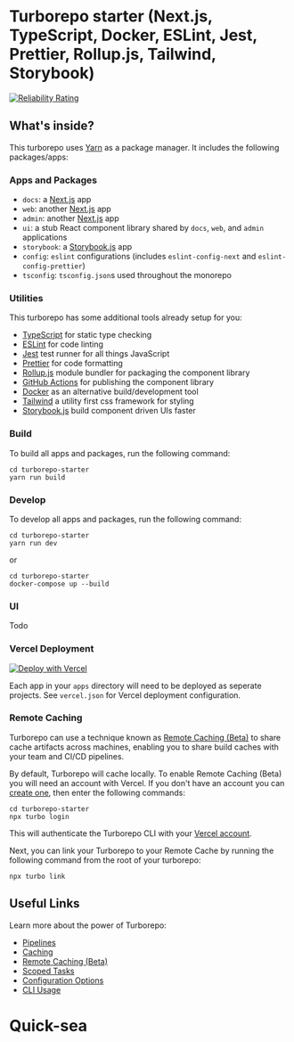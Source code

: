 # Turborepo starter (Next.js, TypeScript, Docker, ESLint, Jest, Prettier, Rollup.js, Tailwind, Storybook)

[![Reliability Rating](https://sonarcloud.io/api/project_badges/measure?project=thmsmtylr_turborepo-starter&metric=reliability_rating)](https://sonarcloud.io/summary/new_code?id=thmsmtylr_turborepo-starter)

## What's inside?

This turborepo uses [Yarn](https://classic.yarnpkg.com/lang/en/) as a package manager. It includes the following packages/apps:

### Apps and Packages

- `docs`: a [Next.js](https://nextjs.org) app
- `web`: another [Next.js](https://nextjs.org) app
- `admin`: another [Next.js](https://nextjs.org) app
- `ui`: a stub React component library shared by `docs`, `web`, and `admin` applications
- `storybook`: a [Storybook.js](https://storybook.js.org/) app
- `config`: `eslint` configurations (includes `eslint-config-next` and `eslint-config-prettier`)
- `tsconfig`: `tsconfig.json`s used throughout the monorepo

### Utilities

This turborepo has some additional tools already setup for you:

- [TypeScript](https://www.typescriptlang.org/) for static type checking
- [ESLint](https://eslint.org/) for code linting
- [Jest](https://jestjs.io) test runner for all things JavaScript
- [Prettier](https://prettier.io) for code formatting
- [Rollup.js](https://rollupjs.org) module bundler for packaging the component library
- [GitHub Actions](https://docs.github.com/en/actions) for publishing the component library
- [Docker](https://www.docker.com/) as an alternative build/development tool
- [Tailwind](https://tailwindcss.com/) a utility first css framework for styling
- [Storybook.js](https://storybook.js.org/) build component driven UIs faster

### Build

To build all apps and packages, run the following command:

```
cd turborepo-starter
yarn run build
```

### Develop

To develop all apps and packages, run the following command:

```
cd turborepo-starter
yarn run dev
```

or

```
cd turborepo-starter
docker-compose up --build
```

### UI

Todo

### Vercel Deployment

[![Deploy with Vercel](https://vercel.com/button)](https://vercel.com/new/clone?repository-url=https%3A%2F%2Fgithub.com%2Fthmsmtylr%2Fturborepo-starter)

Each app in your `apps` directory will need to be deployed as seperate projects. See `vercel.json` for Vercel deployment configuration.

### Remote Caching

Turborepo can use a technique known as [Remote Caching (Beta)](https://turborepo.org/docs/features/remote-caching) to share cache artifacts across machines, enabling you to share build caches with your team and CI/CD pipelines.

By default, Turborepo will cache locally. To enable Remote Caching (Beta) you will need an account with Vercel. If you don't have an account you can [create one](https://vercel.com/signup), then enter the following commands:

```
cd turborepo-starter
npx turbo login
```

This will authenticate the Turborepo CLI with your [Vercel account](https://vercel.com/docs/concepts/personal-accounts/overview).

Next, you can link your Turborepo to your Remote Cache by running the following command from the root of your turborepo:

```
npx turbo link
```

## Useful Links

Learn more about the power of Turborepo:

- [Pipelines](https://turborepo.org/docs/features/pipelines)
- [Caching](https://turborepo.org/docs/features/caching)
- [Remote Caching (Beta)](https://turborepo.org/docs/features/remote-caching)
- [Scoped Tasks](https://turborepo.org/docs/features/scopes)
- [Configuration Options](https://turborepo.org/docs/reference/configuration)
- [CLI Usage](https://turborepo.org/docs/reference/command-line-reference)
# Quick-sea

